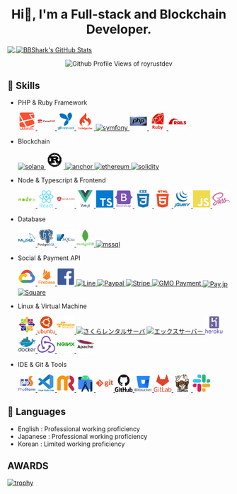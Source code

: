 <h1 align="center">Hi👋, I'm a Full-stack and Blockchain Developer.</h1>
<p>
  <a href="https://github.com/bluestar0505/" >
    <img align="center" src="https://github-readme-stats.vercel.app/api/top-langs/?layout=compact&username=bluestar0505&hide=java,html,php&title_color=ffffff&text_color=c9cacc&icon_color=2bbc8a&bg_color=1d1f21" height="180px"/>
  </a>
  
  <a href="https://github.com/bluestar0505/" >
    <img align="center" src="https://github-readme-stats.vercel.app/api?username=bluestar0505&show_icons=true&line_height=27&count_private=true&title_color=ffffff&text_color=c9cacc&icon_color=2bbc8a&bg_color=1d1f21" alt="BBShark's GitHub Stats" height="180px"/>
  </a>
 </p>  
 <!-- Profile Views -->
 <div style="display:flex;justify-content:center;">
 <img src="https://komarev.com/ghpvc/?username=royrustdev&label=Profile%20views&color=0e75b6&style=flat" alt="Github Profile Views of royrustdev" />
 </div>
 
 
## 🔧 Skills

<ul>
<li> PHP & Ruby Framework
    <p align="left">
        <a href="https://laravel.com/" target="_blank" rel="noreferrer"><img src="https://raw.githubusercontent.com/devicons/devicon/master/icons/laravel/laravel-plain-wordmark.svg" alt="laravel" width="40" height="40"/> </a>
        <a href="https://cakephp.org/" target="_blank" rel="noreferrer"><img src="https://raw.githubusercontent.com/devicons/devicon/master/icons/cakephp/cakephp-original-wordmark.svg" alt="cakephp" width="40" height="40"/> </a>
        <a href="https://www.yiiframework.com/" target="_blank" rel="noreferrer"><img src="https://raw.githubusercontent.com/devicons/devicon/master/icons/yii/yii-plain-wordmark.svg" alt="yii" width="40" height="40"/> </a>
        <a href="https://codeigniter.com//" target="_blank" rel="noreferrer"><img src="https://raw.githubusercontent.com/devicons/devicon/master/icons/codeigniter/codeigniter-plain-wordmark.svg" alt="codeigniter" width="40" height="40"/> </a>
        <a href="https://symfony.com" target="_blank" rel="noreferrer"> <img src="https://symfony.com/logos/symfony_black_03.svg" alt="symfony" width="40" height="40"/> </a>
        <a href="https://www.php.net" target="_blank" rel="noreferrer"> <img src="https://raw.githubusercontent.com/devicons/devicon/master/icons/php/php-original.svg" alt="php" width="40" height="40"/> </a>
        <a href="https://www.ruby-lang.org" target="_blank" rel="noreferrer"><img src="https://raw.githubusercontent.com/devicons/devicon/master/icons/ruby/ruby-plain-wordmark.svg" alt="ruby" width="40" height="40"/> </a>
        <a href="https://rubyonrails.org/" target="_blank" rel="noreferrer"><img src="https://raw.githubusercontent.com/devicons/devicon/master/icons/rails/rails-plain-wordmark.svg" alt="Ruby on Rails" width="40" height="40"/> </a>
    </p>
</li>

<li> Blockchain
    <p align="left">
        <a href="https://solana.com/" target="_blank" rel="noreferrer"> <img src="https://avatars.githubusercontent.com/u/35608259?s=200&v=4" alt="solana" width="40" height="40"/> </a>
        <a href="https://www.rust-lang.org" target="_blank" rel="noreferrer"> <img src="https://raw.githubusercontent.com/devicons/devicon/master/icons/rust/rust-plain.svg" alt="rust" width="40" height="40"/> </a>
        <a href="https://project-serum.github.io/anchor/" target="_blank" rel="noreferrer"> <img src="https://camo.githubusercontent.com/0542190d13e5a50f7d601abc4bfde84cf02af2ca786af519e78411f43f3ca9c0/68747470733a2f2f6d656469612e646973636f72646170702e6e65742f6174746163686d656e74732f3831333434343531343934393130333635382f3839303237383532303535333630333039322f6578706f72742e706e673f77696474683d373436266865696768743d373436" alt="anchor" width="40" height="40"/> </a>
        <a href="https://ethers.org/" target="_blank" rel="noreferrer"> <img src="https://icons.iconarchive.com/icons/cjdowner/cryptocurrency-flat/256/Ethereum-ETH-icon.png" alt="ethereum" width="40" height="40"/> </a>
        <a href="https://docs.soliditylang.org/" target="_blank" rel="noreferrer"> <img src="https://docs.soliditylang.org/en/v0.8.10/_static/logo.svg" alt="solidity" width="40" height="40"/> </a>
    </p>
</li>


<li> Node & Typescript & Frontend
    <p align="left">
        <a href="https://nodejs.org" target="_blank" rel="noreferrer"> <img src="https://raw.githubusercontent.com/devicons/devicon/master/icons/nodejs/nodejs-plain-wordmark.svg" alt="nodejs" width="40" height="40"/> </a>
        <a href="https://reactjs.org/" target="_blank" rel="noreferrer"> <img src="https://raw.githubusercontent.com/devicons/devicon/master/icons/react/react-original-wordmark.svg" alt="react" width="40" height="40"/> </a>
        <a href="https://ubuntu.com" target="_blank" rel="noreferrer"> <img src="https://raw.githubusercontent.com/devicons/devicon/master/icons/angularjs/angularjs-plain-wordmark.svg" alt="ubuntu" width="40" height="40"/> </a>
        <a href="https://vuejs.org/" target="_blank" rel="noreferrer"><img src="https://raw.githubusercontent.com/devicons/devicon/master/icons/vuejs/vuejs-original-wordmark.svg" alt="vuejs" width="40" height="40"/> </a>
        <a href="https://www.typescriptlang.org/" target="_blank" rel="noreferrer"> <img src="https://raw.githubusercontent.com/devicons/devicon/master/icons/typescript/typescript-original.svg" alt="typescript" width="40" height="40"/> </a>
        <a href="https://getbootstrap.com" target="_blank" rel="noreferrer"> <img src="https://raw.githubusercontent.com/devicons/devicon/master/icons/bootstrap/bootstrap-plain-wordmark.svg" alt="bootstrap" width="40" height="40"/> </a>
        <a href="https://www.w3schools.com/css/" target="_blank" rel="noreferrer"> <img src="https://raw.githubusercontent.com/devicons/devicon/master/icons/css3/css3-plain-wordmark.svg" alt="css3" width="40" height="40"/> </a>
        <a href="https://www.w3.org/html/" target="_blank" rel="noreferrer"> <img src="https://raw.githubusercontent.com/devicons/devicon/master/icons/html5/html5-plain-wordmark.svg" alt="html5" width="40" height="40"/> </a>
        <a href="https://jquery.com/" target="_blank" rel="noreferrer"> <img src="https://raw.githubusercontent.com/devicons/devicon/master/icons/jquery/jquery-plain-wordmark.svg" alt="jquery" width="40" height="40"/> </a>
        <a href="https://developer.mozilla.org/en-US/docs/Web/JavaScript" target="_blank" rel="noreferrer"> <img src="https://raw.githubusercontent.com/devicons/devicon/master/icons/javascript/javascript-plain.svg" alt="javascript" width="40" height="40"/> </a>
        <a href="https://sass-lang.com" target="_blank" rel="noreferrer"> <img src="https://raw.githubusercontent.com/devicons/devicon/master/icons/sass/sass-original.svg" alt="sass" width="40" height="40"/> </a>
    </p>
</li>

<li> Database
    <p align="left">
        <a href="https://www.mysql.com/" target="_blank" rel="noreferrer"> <img src="https://raw.githubusercontent.com/devicons/devicon/master/icons/mysql/mysql-plain-wordmark.svg" alt="mysql" width="40" height="40"/> </a>
        <a href="https://www.postgresql.org" target="_blank" rel="noreferrer"> <img src="https://raw.githubusercontent.com/devicons/devicon/master/icons/postgresql/postgresql-original-wordmark.svg" alt="postgresql" width="40" height="40"/> </a>
        <a href="https://www.sqlite.org/" target="_blank" rel="noreferrer"> <img src="https://raw.githubusercontent.com/devicons/devicon/master/icons/sqlite/sqlite-original-wordmark.svg" alt="sqlite" width="40" height="40"/> </a>
        <a href="https://www.mongodb.com/" target="_blank" rel="noreferrer"> <img src="https://raw.githubusercontent.com/devicons/devicon/master/icons/mongodb/mongodb-plain-wordmark.svg" alt="mongodb" width="40" height="40"/> </a>
        <a href="https://www.microsoft.com/en-us/sql-server" target="_blank" rel="noreferrer"> <img src="https://www.svgrepo.com/show/303229/microsoft-sql-server-logo.svg" alt="mssql" width="40" height="40"/> </a>
    </p>
</li>

<li> Social & Payment API
    <p align="left">
        <a href="https://console.cloud.google.com/" target="_blank" rel="noreferrer"> <img src="https://raw.githubusercontent.com/devicons/devicon/master/icons/googlecloud/googlecloud-original.svg" alt="Facebook" width="40" height="40"/> </a>
        <a href="https://firebase.google.com/" target="_blank" rel="noreferrer"> <img src="https://raw.githubusercontent.com/devicons/devicon/master/icons/firebase/firebase-plain-wordmark.svg" alt="Firebase" width="40" height="40"/> </a>
        <a href="https://developers.facebook.com/" target="_blank" rel="noreferrer"> <img src="https://raw.githubusercontent.com/devicons/devicon/master/icons/facebook/facebook-original.svg" alt="Facebook" width="40" height="40"/> </a>
        <a href="https://developers.line.biz" target="_blank" rel="noreferrer"> <img src="https://line.me/static/c5bc5abac963fd619ec6d22240641a90/621c6/icon-line.png" alt="Line" width="40" height="40"/> </a>
        <a href="https://developer.paypal.com/home/" target="_blank" rel="noreferrer"> <img src="https://www.paypalobjects.com/webstatic/developer/favicons/pp64.png" alt="Paypal" width="40" height="40"/> </a>
        <a href="https://stripe.dev" target="_blank" rel="noreferrer"> <img src="https://stripe.dev/images/stripe-logo.svg" alt="Stripe" width="40" height="40"/> </a>
        <a href="https://www.gmo-pg.com/service/mulpay/" target="_blank" rel="noreferrer"> <img src="https://www.gmo-pg.com/corp/img/og/gmopg_logo_og_image.png" alt="GMO Payment" width="40" height="40"/> </a>
        <a href="https://pay.jp/" target="_blank" rel="noreferrer"> <img src="https://pbs.twimg.com/profile_images/948466907790782465/PqEFWEzE_400x400.jpg" alt="Pay.jp" width="40" style="vertical-align: middle"/> </a>
        <a href="https://squareup.com/" target="_blank" rel="noreferrer"> <img src="https://encrypted-tbn0.gstatic.com/images?q=tbn:ANd9GcRIGcAgQTSFeHmXt4weVriAT4yLDHH2OJkS5Q&usqp=CAU" alt="Square" width="40" style="vertical-align: middle"/> </a>
    </p>
</li>

<li> Linux & Virtual Machine
    <p align="left">
        <a href="https://www.centos.org" target="_blank" rel="noreferrer"> <img src="https://raw.githubusercontent.com/devicons/devicon/master/icons/centos/centos-original.svg" alt="centos" width="40" height="40"/> </a>
        <a href="https://ubuntu.com" target="_blank" rel="noreferrer"> <img src="https://raw.githubusercontent.com/devicons/devicon/master/icons/ubuntu/ubuntu-plain-wordmark.svg" alt="ubuntu" width="40" height="40"/> </a>
        <a href="https://aws.amazon.com" target="_blank" rel="noreferrer"> <img src="https://raw.githubusercontent.com/devicons/devicon/master/icons/amazonwebservices/amazonwebservices-plain-wordmark.svg" alt="Amazon Web Services" width="40" height="40"/> </a>
        <a href="https://rs.sakura.ad.jp/" target="_blank" rel="noreferrer"> <img src="https://rs.sakura.ad.jp/lp/logo/images/logo_centered.png" alt="さくらレンタルサーバ" width="60" /> </a>
        <a href="https://www.xserver.ne.jp/" target="_blank" rel="noreferrer"> <img src="https://www.xserver.ne.jp/img/common/favicon.ico" alt="エックスサーバー" width="40" /> </a>
        <a href="https://heroku.com/apps" target="_blank" rel="noreferrer"> <img src="https://raw.githubusercontent.com/devicons/devicon/master/icons/heroku/heroku-plain-wordmark.svg" alt="heroku" width="40" height="40"/> </a>
        <a href="https://www.docker.com/" target="_blank" rel="noreferrer"> <img src="https://raw.githubusercontent.com/devicons/devicon/master/icons/docker/docker-original-wordmark.svg" alt="docker" width="40" height="40"/> </a>
        <a href="https://redux.js.org" target="_blank" rel="noreferrer"> <img src="https://raw.githubusercontent.com/devicons/devicon/master/icons/redux/redux-original.svg" alt="redux" width="40" height="40"/> </a>
        <a href="https://www.nginx.com" target="_blank" rel="noreferrer"> <img src="https://raw.githubusercontent.com/devicons/devicon/master/icons/nginx/nginx-original.svg" alt="nginx" width="40" height="40"/> </a>
        <a href="https://httpd.apache.org/" target="_blank" rel="noreferrer"> <img src="https://raw.githubusercontent.com/devicons/devicon/master/icons/apache/apache-original-wordmark.svg" alt="apache" width="40" height="40"/> </a>
    </p>
</li>

<li> IDE & Git & Tools
    <p align="left">
        <a href="https://www.jetbrains.com/phpstorm/" target="_blank" rel="noreferrer"> <img src="https://raw.githubusercontent.com/devicons/devicon/master/icons/phpstorm/phpstorm-original-wordmark.svg" alt="phpstorm" width="40" height="40"/> </a>
        <a href="https://code.visualstudio.com/" target="_blank" rel="noreferrer"> <img src="https://raw.githubusercontent.com/devicons/devicon/master/icons/vscode/vscode-original-wordmark.svg" alt="vscode" width="40" height="40"/> </a>
        <a href="https://www.jetbrains.com/ruby/" target="_blank" rel="noreferrer"> <img src="https://raw.githubusercontent.com/devicons/devicon/master/icons/rubymine/rubymine-original.svg" alt="rubymine" width="40" height="40"/> </a>
        <a href="https://developer.android.com/studio" target="_blank" rel="noreferrer"> <img src="https://raw.githubusercontent.com/devicons/devicon/master/icons/androidstudio/androidstudio-original.svg" alt="Android Studio" width="40" height="40"/> </a>
        <a href="https://git-scm.com/" target="_blank" rel="noreferrer"> <img src="https://raw.githubusercontent.com/devicons/devicon/master/icons/git/git-plain-wordmark.svg" alt="git" width="40" height="40"/> </a>
        <a href="https://github.com" target="_blank" rel="noreferrer"> <img src="https://raw.githubusercontent.com/devicons/devicon/master/icons/github/github-original-wordmark.svg" alt="github" width="40" height="40"/> </a>
        <a href="https://bitbucket.org" target="_blank" rel="noreferrer"> <img src="https://raw.githubusercontent.com/devicons/devicon/master/icons/bitbucket/bitbucket-original-wordmark.svg" alt="bitbucket" width="40" height="40"/> </a>
        <a href="https://gitlab.com" target="_blank" rel="noreferrer"> <img src="https://raw.githubusercontent.com/devicons/devicon/master/icons/gitlab/gitlab-plain-wordmark.svg" alt="gitlab" width="40" height="40"/> </a>
        <a href="https://getcomposer.org/" target="_blank" rel="noreferrer"> <img src="https://raw.githubusercontent.com/devicons/devicon/master/icons/composer/composer-original.svg" alt="composer" width="40" height="40"/> </a>
        <a href="https://slack.com/" target="_blank" rel="noreferrer"> <img src="https://raw.githubusercontent.com/devicons/devicon/master/icons/slack/slack-original.svg" alt="slack" width="40" height="40"/> </a>
    </p>
</li>
</ul>

## 📖 Languages
<ul>
    <li>English : Professional working proficiency</li>
    <li>Japanese : Professional working proficiency</li>
    <li>Korean : Limited working proficiency</li>
</ul>


## AWARDS  

[![trophy](https://github-profile-trophy.vercel.app/?username=bluestar0505)](https://github.com/bluestar0505)  

  
